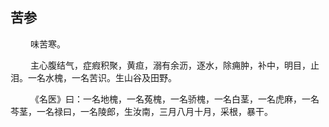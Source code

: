 ## 苦参
<p>&emsp;&emsp;
味苦寒。
</p>
<p>&emsp;&emsp;
主心腹结气，症瘕积聚，黄疸，溺有余沥，逐水，除痈肿，补中，明目，止泪。一名水槐，一名苦识。生山谷及田野。
</p>
<p>&emsp;&emsp;
《名医》曰：一名地槐，一名菟槐，一名骄槐，一名白茎，一名虎麻，一名芩茎，一名禄曰，一名陵郎，生汝南，三月八月十月，采根，暴干。
</p>
